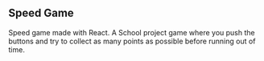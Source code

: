 ## Speed Game

Speed game made with React. A School project game where you push the buttons and try to collect as many points as possible before running out of time. 


